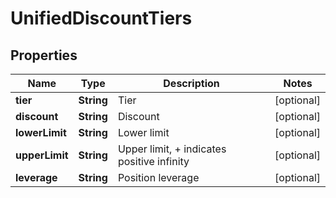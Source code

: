 
# UnifiedDiscountTiers

## Properties

Name | Type | Description | Notes
------------ | ------------- | ------------- | -------------
**tier** | **String** | Tier |  [optional]
**discount** | **String** | Discount |  [optional]
**lowerLimit** | **String** | Lower limit |  [optional]
**upperLimit** | **String** | Upper limit, + indicates positive infinity |  [optional]
**leverage** | **String** | Position leverage |  [optional]

